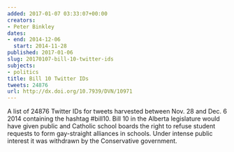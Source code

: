 ```yaml
---
added: 2017-01-07 03:33:07+00:00
creators:
- Peter Binkley
dates:
- end: 2014-12-06
  start: 2014-11-28
published: 2017-01-06
slug: 20170107-bill-10-twitter-ids
subjects:
- politics
title: Bill 10 Twitter IDs
tweets: 24876
url: http://dx.doi.org/10.7939/DVN/10971
---
```


A list of 24876 Twitter IDs for tweets harvested between Nov. 28 and Dec. 6 2014 containing the hashtag #bill10. Bill 10 in the Alberta legislature would have given public and Catholic school boards the right to refuse student requests to form gay-straight alliances in schools. Under intense public interest it was withdrawn by the Conservative government.

